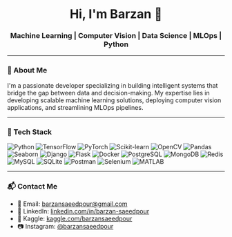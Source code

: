 <h1 align="center">Hi, I'm Barzan 👋</h1>

<h3 align="center">Machine Learning | Computer Vision | Data Science | MLOps | Python</h3>

---

### 🧠 About Me

I'm a passionate developer specializing in building intelligent systems that bridge the gap between data and decision-making. My expertise lies in developing scalable machine learning solutions, deploying computer vision applications, and streamlining MLOps pipelines.

---

### 🔧 Tech Stack

![Python](https://img.shields.io/badge/-Python-3776AB?style=flat&logo=python&logoColor=white)
![TensorFlow](https://img.shields.io/badge/-TensorFlow-FF6F00?style=flat&logo=tensorflow&logoColor=white)
![PyTorch](https://img.shields.io/badge/-PyTorch-EE4C2C?style=flat&logo=pytorch&logoColor=white)
![Scikit-learn](https://img.shields.io/badge/-Scikit--learn-F7931E?style=flat&logo=scikit-learn&logoColor=white)
![OpenCV](https://img.shields.io/badge/-OpenCV-5C3EE8?style=flat&logo=opencv&logoColor=white)
![Pandas](https://img.shields.io/badge/-Pandas-150458?style=flat&logo=pandas&logoColor=white)
![Seaborn](https://img.shields.io/badge/-Seaborn-3776AB?style=flat&logo=seaborn&logoColor=white)
![Django](https://img.shields.io/badge/-Django-092E20?style=flat&logo=django&logoColor=white)
![Flask](https://img.shields.io/badge/-Flask-000000?style=flat&logo=flask&logoColor=white)
![Docker](https://img.shields.io/badge/-Docker-2496ED?style=flat&logo=docker&logoColor=white)
![PostgreSQL](https://img.shields.io/badge/-PostgreSQL-336791?style=flat&logo=postgresql&logoColor=white)
![MongoDB](https://img.shields.io/badge/-MongoDB-47A248?style=flat&logo=mongodb&logoColor=white)
![Redis](https://img.shields.io/badge/-Redis-DC382D?style=flat&logo=redis&logoColor=white)
![MySQL](https://img.shields.io/badge/-MySQL-4479A1?style=flat&logo=mysql&logoColor=white)
![SQLite](https://img.shields.io/badge/-SQLite-003B57?style=flat&logo=sqlite&logoColor=white)
![Postman](https://img.shields.io/badge/-Postman-FF6C37?style=flat&logo=postman&logoColor=white)
![Selenium](https://img.shields.io/badge/-Selenium-43B02A?style=flat&logo=selenium&logoColor=white)
![MATLAB](https://img.shields.io/badge/-MATLAB-0076A8?style=flat&logo=mathworks&logoColor=white)

---

### 📬 Contact Me

- 📧 Email: [barzansaeedpour@gmail.com](mailto:barzansaeedpour@gmail.com)
- 💼 LinkedIn: [linkedin.com/in/barzan-saeedpour](https://www.linkedin.com/in/barzan-saeedpour/)
- 🧠 Kaggle: [kaggle.com/barzansaeedpour](https://www.kaggle.com/barzansaeedpour)
- 📷 Instagram: [@barzansaeedpour](https://www.instagram.com/barzansaeedpour)

<!---
---
### 📈 GitHub Stats

<p align="center">
  <img src="https://github-readme-stats.vercel.app/api/top-langs/?username=barzansaeedpour&layout=compact&theme=default" alt="Top Languages" />
</p>

<p align="center">
  <img src="https://github-readme-stats.vercel.app/api?username=barzansaeedpour&show_icons=true&theme=default" alt="GitHub Stats" />
</p>

<p align="center">
  <img src="https://github-readme-streak-stats.herokuapp.com/?user=barzansaeedpour&theme=default" alt="GitHub Streak" />
</p>

---
--->
